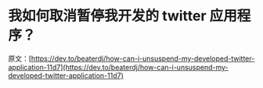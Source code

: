 # 我如何取消暂停我开发的 twitter 应用程序？

原文：[https://dev.to/beaterdj/how-can-i-unsuspend-my-developed-twitter-application-11d7](https://dev.to/beaterdj/how-can-i-unsuspend-my-developed-twitter-application-11d7)